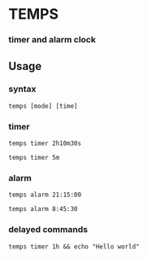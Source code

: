 # TEMPS
### timer and alarm clock

## Usage
### syntax
`temps [mode] [time]`

### timer
`temps timer 2h10m30s`

`temps timer 5m`

### alarm
`temps alarm 21:15:00`

`temps alarm 8:45:30`

### delayed commands
`temps timer 1h && echo "Hello world"`
